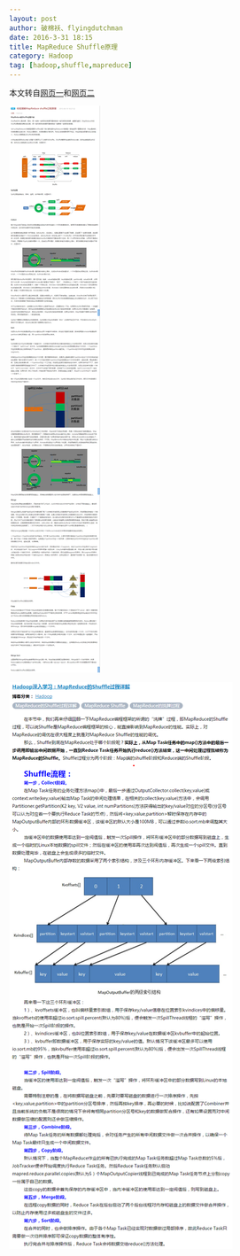 ```yaml
---
layout: post
author: 破棉袄、flyingdutchman
date: 2016-3-31 18:15
title: MapReduce Shuffle原理
category: Hadoop
tag: [hadoop,shuffle,mapreduce]
---
```


本文转自[网页一](http://blog.itpub.net/29754888/viewspace-1704959/)和[网页二](http://flyingdutchman.iteye.com/blog/1879642)

<!-- more -->

![MapReduce Shuffle](/public/img/hadoop/mapreduce_shuffle.png)

![MapReduce Shuffle2](/public/img/hadoop/mapreduce_shuffle2.png)
